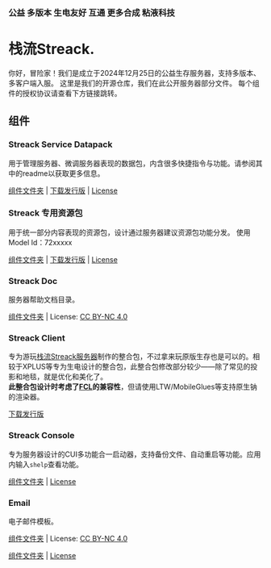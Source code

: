 ### 公益 多版本 生电友好 互通 更多合成 粘液科技
# 栈流Streack.

你好，冒险家！我们是成立于2024年12月25日的公益生存服务器，支持多版本、多客户端入服。
这里是我们的开源仓库，我们在此公开服务器部分文件。
每个组件的授权协议请查看下方链接跳转。

## 组件
### Streack Service Datapack
用于管理服务器、微调服务器表现的数据包，内含很多快捷指令与功能。请参阅其中的readme以获取更多信息。<br>

[组件文件夹](/datapack) \| [下载发行版](/_release/streack_dp.zip) \| [License](/datapack/license.txt)

### Streack 专用资源包
用于统一部分内容表现的资源包，设计通过服务器建议资源包功能分发。
使用Model Id：72xxxxx

[组件文件夹](/resourcepack) \| [下载发行版](/_release/streack_res.zip) \| [License](/resourcepack/license.txt)

### Streack Doc
服务器帮助文档目录。

[组件文件夹](/doc) \| License: [CC BY-NC 4.0](https://creativecommons.org/licenses/by-nc/4.0/legalcode.zh-hans)

### Streack Client
专为游玩[栈流Streack服务器](https://rs.kdxiaoyi.top/s/streack)制作的整合包，不过拿来玩原版生存也是可以的。相较于XPLUS等专为生电设计的整合包，此整合包修改部分较少——除了常见的投影和地毯，就是优化和美化了。<br>
**此整合包设计时考虑了[FCL](https://github.com/FCL-Team/FoldCraftLauncher/)的兼容性**，但请使用LTW/MobileGlues等支持原生钠的渲染器。<br>

[下载发行版](https://github.com/kdxhub/Streack/releases)

### Streack Console
专为服务器设计的CUI多功能合一启动器，支持备份文件、自动重启等功能。应用内输入`shelp`查看功能。

[组件文件夹](/console) \| [License](/console/license.md)

### Email
电子邮件模板。

[组件文件夹](/email) \| License: [CC BY-NC 4.0](https://creativecommons.org/licenses/by-nc/4.0/legalcode.zh-hans)

[组件文件夹](/MetaGet) \| [License](/MetaGet/license.md)